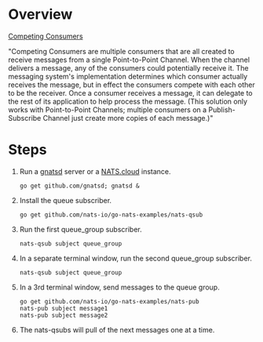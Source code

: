 # Overview
[Competing Consumers](http://www.enterpriseintegrationpatterns.com/patterns/messaging/CompetingConsumers.html)
	
"Competing Consumers are multiple consumers that are all created to receive messages from a single Point-to-Point Channel. When the channel delivers a message, any of the consumers could potentially receive it. The messaging system's implementation determines which consumer actually receives the message, but in effect the consumers compete with each other to be the receiver. Once a consumer receives a message, it can delegate to the rest of its application to help process the message. (This solution only works with Point-to-Point Channels; multiple consumers on a Publish-Subscribe Channel just create more copies of each message.)"


# Steps

1. Run a [gnatsd](http://www.github.com/nats-io/gnatsd) server or a [NATS.cloud](nats.cloud) instance.
	
	```
	go get github.com/gnatsd; gnatsd &
	```
	
1. Install the queue subscriber. 
	
	```
	go get github.com/nats-io/go-nats-examples/nats-qsub
	```
	
1. Run the first queue_group subscriber. 
	
	```
	nats-qsub subject queue_group
	```
	
1. In a separate terminal window, run the second queue_group subscriber. 
	
	```
	nats-qsub subject queue_group
	```
	
1. In a 3rd terminal window, send messages to the queue group. 
	
	```
	go get github.com/nats-io/go-nats-examples/nats-pub
	nats-pub subject message1
	nats-pub subject message2
	```

1. The nats-qsubs will pull of the next messages one at a time.